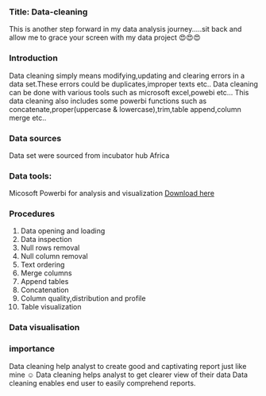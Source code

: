 ### Title: Data-cleaning
This is another step forward in my data analysis journey.....sit back and allow me to grace your screen with my data project 😍😍😍 

### Introduction 
Data cleaning simply means modifying,updating and clearing errors in a data set.These errors could be duplicates,improper texts etc..
Data cleaning can be done with various tools such as microsoft excel,powebi etc...
This data cleaning also includes some powerbi functions such as concatenate,proper(uppercase & lowercase),trim,table append,column merge etc..

### Data sources
Data set were sourced from incubator hub Africa

### Data tools:
Micosoft Powerbi for analysis and visualization [Download here](https://www.microsoftpowerbi.com)

### Procedures
1. Data opening and loading
2. Data inspection
3. Null rows removal
4. Null column removal
5. Text ordering
6. Merge columns
7. Append tables
8. Concatenation
9. Column quality,distribution and profile
10. Table visualization

    
### Data visualisation




### importance
Data cleaning help analyst to create good and captivating report just like mine ☺ 
Data cleaning helps analyst to get clearer view of their data
Data cleaning enables end user to easily comprehend reports.





